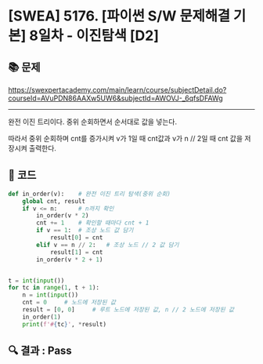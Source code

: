 # [SWEA] 5176. [파이썬 S/W 문제해결 기본] 8일차 - 이진탐색 [D2]

## 📚 문제

https://swexpertacademy.com/main/learn/course/subjectDetail.do?courseId=AVuPDN86AAXw5UW6&subjectId=AWOVJ-_6qfsDFAWg

---

완전 이진 트리이다. 중위 순회하면서 순서대로 값을 넣는다.

따라서 중위 순회하며 cnt를 증가시켜 v가 1일 때 cnt값과 v가 n // 2일 때 cnt 값을 저장시켜 출력한다.

## 📒 코드

```python
def in_order(v):    # 완전 이진 트리 탐색(중위 순회)
    global cnt, result
    if v <= n:      # n까지 확인
        in_order(v * 2)
        cnt += 1    # 확인할 때마다 cnt + 1
        if v == 1:  # 조상 노드 값 담기
            result[0] = cnt
        elif v == n // 2:   # 조상 노드 // 2 값 담기
            result[1] = cnt
        in_order(v * 2 + 1)


t = int(input())
for tc in range(1, t + 1):
    n = int(input())
    cnt = 0     # 노드에 저장된 값
    result = [0, 0]     # 루트 노드에 저장된 값, n // 2 노드에 저장된 값
    in_order(1)
    print(f'#{tc}', *result)
```

## 🔍 결과 : Pass